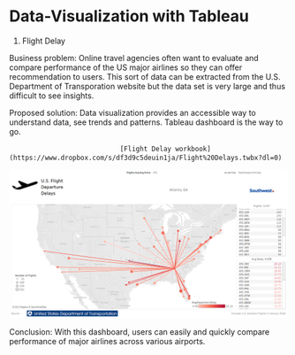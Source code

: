 # Data-Visualization with Tableau

1. Flight Delay

Business problem: Online travel agencies often want to evaluate and compare performance of the US major airlines so they can offer recommendation to users. This sort of data can be extracted from the U.S. Department of Transporation website but the data set is very large and thus difficult to see insights.

Proposed solution: Data visualization provides an accessible way to understand data, see trends and patterns. Tableau dashboard is the way to go.

                                [Flight Delay workbook](https://www.dropbox.com/s/df3d9c5deuin1ja/Flight%20Delays.twbx?dl=0)

![Image of the dashboard](https://github.com/hai-dong-pham/hai-dong-pham.github.io/blob/master/assets/Flight%20Delay/Departures.png)

Conclusion: With this dashboard, users can easily and quickly compare performance of major airlines across various airports.
